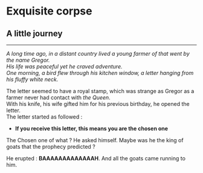 # Exquisite corpse
## A little journey
---
*A long time ago, in a distant country lived a young farmer of that went by the name Gregor.  
His life was peaceful yet he craved adventure.  
One morning, a bird flew through his kitchen window, a letter hanging from his fluffy white neck.*

The letter seemed to have a royal stamp, which was strange as Gregor as a farmer never had contact with *the Queen*.  
With his knife, his wife gifted him for his previous birthday, he opened the letter.  
The letter started as followed :

* **If you receive this letter, this means you are the chosen one**

The Chosen one of what ? He asked himself. Maybe was he the king of goats that the prophecy predicted ?

He erupted : **BAAAAAAAAAAAAAH**. And all the goats came running to him.

